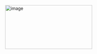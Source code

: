 <img width="281" height="142" alt="image" src="https://github.com/user-attachments/assets/256f0dd0-d52c-434d-98b9-047b6472b1ba" />

